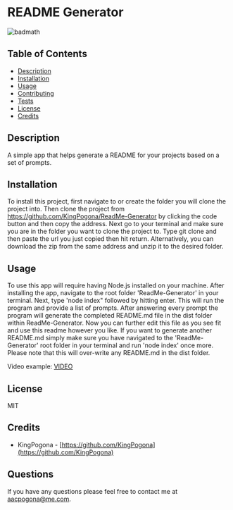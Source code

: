 # README Generator


![badmath](https://img.shields.io/badge/License-MIT-green)
    

## Table of Contents 

* [Description](#description)
* [Installation](#installation)
* [Usage](#usage)
* [Contributing](#contributing)
* [Tests](#tests)
* [License](#license)
* [Credits](#credits)
    
    

## Description 

A simple app that helps generate a README for your projects based on a set of prompts.



## Installation

To install this project, first navigate to or create the folder you will clone the project into. Then clone the project from https://github.com/KingPogona/ReadMe-Generator by clicking the code button and then copy the address. Next go to your terminal and make sure you are in the folder you want to clone the project to. Type git clone and then paste the url you just copied then hit return. Alternatively, you can download the zip from the same address and unzip it to the desired folder.
    

    
## Usage 

To use this app will require having Node.js installed on your machine. After installing the app, navigate to the root folder 'ReadMe-Generator' in your terminal. Next, type 'node index" followed by hitting enter. This will run the program and provide a list of prompts. After answering every prompt the program will generate the completed README.md file in the dist folder within ReadMe-Generator. Now you can further edit this file as you see fit and use this readme however you like. If you want to generate another README.md simply make sure you have navigated to the 'ReadMe-Generator' root folder in your terminal and run 'node index' once more. Please note that this will over-write any README.md in the dist folder.

Video example: [VIDEO](https://drive.google.com/file/d/1n9qcnnJ0CoGSte9znVUnTBxt7w-XAwW8/view?usp=sharing)



## License
    
MIT
    

    
## Credits

* KingPogona - [https://github.com/KingPogona](https://github.com/KingPogona)
    
    

## Questions

If you have any questions please feel free to contact me at aacpogona@me.com.
